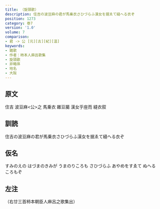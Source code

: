 ```yaml
---
title: （旋頭歌）
description: 住吉の波豆麻の君が馬乗衣さひづらふ漢女を据ゑて縫へる衣ぞ
position: 1273
category: 巻7
version: '1.0'
volume: 7
comparison:
- 君 -> 公 [元][古][紀][温]
keywords:
- 雑歌
- 作者：柿本人麻呂歌集
- 旋頭歌
- 非略体
- 地名
- 大阪
---
```


## 原文

住吉 波豆麻<公>之 馬乗衣 雜豆臈 漢女乎座而 縫衣叙

## 訓読

住吉の波豆麻の君が馬乗衣さひづらふ漢女を据ゑて縫へる衣ぞ

## 仮名

すみのえの はづまのきみが うまのりころも さひづらふ あやめをすゑて ぬへるころもぞ

## 左注

（右廿三首柿本朝臣人麻呂之歌集出）
